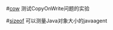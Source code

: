 
#[cow](https://github.com/wenger66/java-lab/tree/master/cow/README.md)
测试CopyOnWrite问题的实验

#[sizeof](https://github.com/wenger66/java-lab/tree/master/sizeof/README.md)
可以测量Java对象大小的javaagent